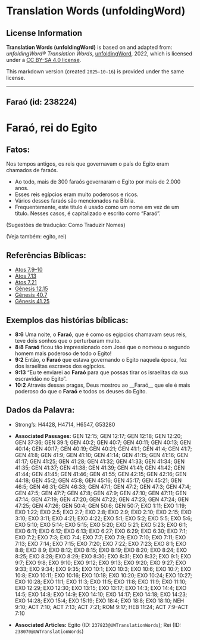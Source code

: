 # Translation Words (unfoldingWord)

## License Information

**Translation Words (unfoldingWord)** is based on and adapted from: _unfoldingWord® Translation Words_, [unfoldingWord](https://unfoldingword.org/utw), 2022, which is licensed under a [CC BY-SA 4.0 license](https://creativecommons.org/licenses/by-sa/4.0/legalcode.en).

This markdown version (created `2025-10-16`) is provided under the same license.



--------------------------------

## Faraó (id: 238224)

Faraó, rei do Egito
===================

Fatos:
------

Nos tempos antigos, os reis que governavam o país do Egito eram chamados de faraós.

* Ao todo, mais de 300 faraós governaram o Egito por mais de 2\.000 anos.
* Esses reis egípcios eram muito poderosos e ricos.
* Vários desses faraós são mencionados na Bíblia.
* Frequentemente, este título é usado como um nome em vez de um título. Nesses casos, é capitalizado e escrito como “Faraó”.

(Sugestões de tradução: Como Traduzir Nomes)

(Veja também: egito, rei)

Referências Bíblicas:
---------------------

* [Atos 7\.9–10](https://ref.ly/Acts7:9-Acts7:10)
* [Atos 7\.13](https://ref.ly/Acts7:13)
* [Atos 7\.21](https://ref.ly/Acts7:21)
* [Gênesis 12\.15](https://ref.ly/Gen12:15)
* [Gênesis 40\.7](https://ref.ly/Gen40:7)
* [Gênesis 41\.25](https://ref.ly/Gen41:25)

Exemplos das histórias bíblicas:
--------------------------------

* **8:6** Uma noite, o **Faraó**, que é como os egípcios chamavam seus reis, teve dois sonhos que o perturbaram muito.
* **8:8** **Faraó** ficou tão impressionado com José que o nomeou o segundo homem mais poderoso de todo o Egito!
* **9:2** Então, o **Faraó** que estava governando o Egito naquela época, fez dos israelitas escravos dos egípcios.
* **9:13** “Eu te enviarei ao **Faraó** para que possas tirar os israelitas da sua escravidão no Egito”.
* **10:2** Através dessas pragas, Deus mostrou ao \_\_Faraó\_\_ que ele é mais poderoso do que o **Faraó** e todos os deuses do Egito.

Dados da Palavra:
-----------------

* Strong’s: H4428, H4714, H6547, G53280

* **Associated Passages:** GEN 12:15; GEN 12:17; GEN 12:18; GEN 12:20; GEN 37:36; GEN 39:1; GEN 40:2; GEN 40:7; GEN 40:11; GEN 40:13; GEN 40:14; GEN 40:17; GEN 40:19; GEN 40:21; GEN 41:1; GEN 41:4; GEN 41:7; GEN 41:8; GEN 41:9; GEN 41:10; GEN 41:14; GEN 41:15; GEN 41:16; GEN 41:17; GEN 41:25; GEN 41:28; GEN 41:32; GEN 41:33; GEN 41:34; GEN 41:35; GEN 41:37; GEN 41:38; GEN 41:39; GEN 41:41; GEN 41:42; GEN 41:44; GEN 41:45; GEN 41:46; GEN 41:55; GEN 42:15; GEN 42:16; GEN 44:18; GEN 45:2; GEN 45:8; GEN 45:16; GEN 45:17; GEN 45:21; GEN 46:5; GEN 46:31; GEN 46:33; GEN 47:1; GEN 47:2; GEN 47:3; GEN 47:4; GEN 47:5; GEN 47:7; GEN 47:8; GEN 47:9; GEN 47:10; GEN 47:11; GEN 47:14; GEN 47:19; GEN 47:20; GEN 47:22; GEN 47:23; GEN 47:24; GEN 47:25; GEN 47:26; GEN 50:4; GEN 50:6; GEN 50:7; EXO 1:11; EXO 1:19; EXO 1:22; EXO 2:5; EXO 2:7; EXO 2:8; EXO 2:9; EXO 2:10; EXO 2:15; EXO 3:10; EXO 3:11; EXO 4:21; EXO 4:22; EXO 5:1; EXO 5:2; EXO 5:5; EXO 5:6; EXO 5:10; EXO 5:14; EXO 5:15; EXO 5:20; EXO 5:21; EXO 5:23; EXO 6:1; EXO 6:11; EXO 6:12; EXO 6:13; EXO 6:27; EXO 6:29; EXO 6:30; EXO 7:1; EXO 7:2; EXO 7:3; EXO 7:4; EXO 7:7; EXO 7:9; EXO 7:10; EXO 7:11; EXO 7:13; EXO 7:14; EXO 7:15; EXO 7:20; EXO 7:22; EXO 7:23; EXO 8:1; EXO 8:8; EXO 8:9; EXO 8:12; EXO 8:15; EXO 8:19; EXO 8:20; EXO 8:24; EXO 8:25; EXO 8:28; EXO 8:29; EXO 8:30; EXO 8:31; EXO 8:32; EXO 9:1; EXO 9:7; EXO 9:8; EXO 9:10; EXO 9:12; EXO 9:13; EXO 9:20; EXO 9:27; EXO 9:33; EXO 9:34; EXO 9:35; EXO 10:1; EXO 10:3; EXO 10:6; EXO 10:7; EXO 10:8; EXO 10:11; EXO 10:16; EXO 10:18; EXO 10:20; EXO 10:24; EXO 10:27; EXO 10:28; EXO 11:1; EXO 11:3; EXO 11:5; EXO 11:8; EXO 11:9; EXO 11:10; EXO 12:29; EXO 12:30; EXO 13:15; EXO 13:17; EXO 14:3; EXO 14:4; EXO 14:5; EXO 14:8; EXO 14:9; EXO 14:10; EXO 14:17; EXO 14:18; EXO 14:23; EXO 14:28; EXO 15:4; EXO 15:19; EXO 18:4; EXO 18:8; EXO 18:10; NEH 9:10; ACT 7:10; ACT 7:13; ACT 7:21; ROM 9:17; HEB 11:24; ACT 7:9–ACT 7:10
* **Associated Articles:** Egito (ID: `237823@UWTranslationWords`); Rei (ID: `238070@UWTranslationWords`)

